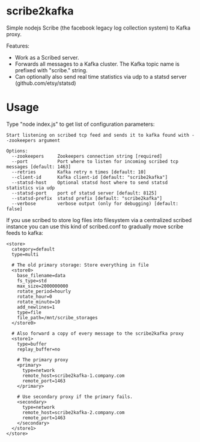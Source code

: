 scribe2kafka
============

Simple nodejs Scribe (the facebook legacy log collection system) to Kafka proxy.

Features:
 - Work as a Scribed server.
 - Forwards all messages to a Kafka cluster. The Kafka topic name is prefixed with "scribe." string.
 - Can optionally also send real time statistics via udp to a statsd server (github.com/etsy/statsd)

Usage
=====

Type "node index.js" to get list of configuration parameters:

```
Start listening on scribed tcp feed and sends it to kafka found with --zookeepers argument

Options:
  --zookeepers     Zookeepers connection string [required]
  --port           Port where to listen for incoming scribed tcp messages [default: 1463]
  --retries        Kafka retry n times [default: 10]
  --client-id      Kafka client-id [default: "scribe2kafka"]
  --statsd-host    Optional statsd host where to send statsd statistics via udp
  --statsd-port    port of statsd server [default: 8125]
  --statsd-prefix  statsd prefix [default: "scribe2kafka"]
  --verbose        verbose output (only for debugging) [default: false]
```

If you use scribed to store log files into filesystem via a centralized scribed instance you can use this kind of scribed.conf to gradually move scribe feeds to kafka:

```
<store>
  category=default
  type=multi

  # The old primary storage: Store everything in file
  <store0>
    base_filename=data
    fs_type=std
    max_size=2000000000
    rotate_period=hourly
    rotate_hour=0
    rotate_minute=10
    add_newlines=1
    type=file
    file_path=/mnt/scribe_storages
  </store0>

  # Also forward a copy of every message to the scribe2kafka proxy
  <store1>
    type=buffer
    replay_buffer=no
    
    # The primary proxy
    <primary>
      type=network
      remote_host=scribe2kafka-1.company.com
      remote_port=1463
    </primary>

    # Use secondary proxy if the primary fails.
    <secondary>
      type=network
      remote_host=scribe2kafka-2.company.com
      remote_port=1463
    </secondary>
  </store1>
</store>
```
